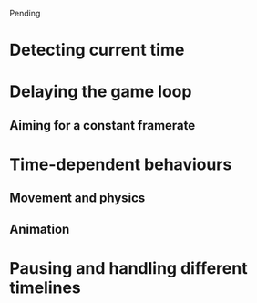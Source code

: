 Pending

# Detecting current time

# Delaying the game loop

## Aiming for a constant framerate

# Time-dependent behaviours

## Movement and physics

## Animation

# Pausing and handling different timelines
